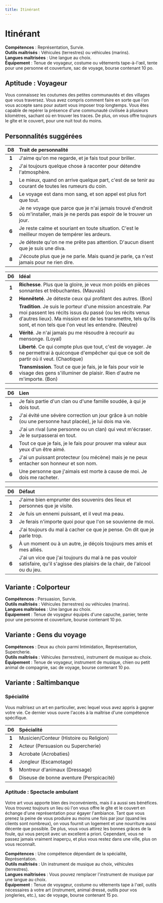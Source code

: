 ```yaml
---
title: Itinérant
---
```

# Itinérant
**Compétences** : Représentation, Survie.  
**Outils maîtrisés** : Véhicules (terrestres) ou véhicules (marins).  
**Langues maîtrisées** : Une langue au choix.  
**Équipement** : Tenue de voyageur, costume ou vêtements tape-à-l'œil, tente pour une personne et couverture, sac de voyage, bourse contenant 10 po.

## Aptitude : Voyageur
Vous connaissez les coutumes des petites communautés et des villages que vous traversez. Vous avez compris comment faire en sorte que l'on vous accepte sans pour autant vous imposer trop longtemps. Vous êtes capable de repérer la présence d'une communauté civilisée à plusieurs kilomètres, sachant où en trouver les traces. De plus, on vous offre toujours le gîte et le couvert, pour une nuit tout du moins.

## Personnalités suggérées

| D8 | Trait de personnalité |
|:-:|:-|
| **1** | J'aime qu'on me regarde, et je fais tout pour briller. |
| **2** | J'ai toujours quelque chose à raconter pour détendre l'atmosphère. |
| **3** | Le mieux, quand on arrive quelque part, c'est de se tenir au courant de toutes les rumeurs du coin. |
| **4** | Le voyage est dans mon sang, et son appel est plus fort que tout. |
| **5** | Je ne voyage que parce que je n'ai jamais trouvé d'endroit où m'installer, mais je ne perds pas espoir de le trouver un jour. |
| **6** | Je reste calme et souriant en toute situation. C'est le meilleur moyen de tempérer les ardeurs. |
| **7** | Je déteste qu'on ne me prête pas attention. D'aucun disent que je suis une diva. |
| **8** | J'écoute plus que je ne parle. Mais quand je parle, ça n'est jamais pour ne rien dire. |


| D6 | Idéal |
|:-:|:-|
| **1** | **Richesse**. Plus que la gloire, je veux mon poids en pièces sonnantes et trébuchantes. (Mauvais) |
| **2** | **Honnêteté**. Je déteste ceux qui profitent des autres. (Bon) |
| **3** | **Tradition**. Je suis le porteur d'une mission ancestrale. Par moi passent les récits issus du passé (ou les récits venus d'autres lieux). Ma mission est de les transmettre, tels qu'ils sont, et non tels que l'on veut les entendre. (Neutre) |
| **4** | **Vérité**. Je n'ai jamais pu me résoudre à recourir au mensonge. (Loyal) |
| **5** | **Liberté**. Ce qui compte plus que tout, c'est de voyager. Je ne permettrai à quiconque d'empêcher qui que ce soit de partir où il veut. (Chaotique) |
| **6** | **Transmission**. Tout ce que je fais, je le fais pour voir le visage des gens s'illuminer de plaisir. Rien d'autre ne m'importe. (Bon) |


| D6 | Lien |
|:-:|:-|
| **1** | Je fais partie d'un clan ou d'une famille soudée, à qui je dois tout. |
| **2** | J'ai évité une sévère correction un jour grâce à un noble (ou une personne haut placée), je lui dois ma vie. |
| **3** | J'ai un rival (une personne ou un clan) qui veut m'écraser. Je le surpasserai en tout. |
| **4** | Tout ce que je fais, je le fais pour prouver ma valeur aux yeux d'un être aimé. |
| **5** | J'ai un puissant protecteur (ou mécène) mais je ne peux entacher son honneur et son nom. |
| **6** | Une personne que j'aimais est morte à cause de moi. Je dois me racheter. |


| D6 | Défaut |
|:-:|:-|
| **1** | J'aime bien emprunter des souvenirs des lieux et personnes que je visite. |
| **2** | Je fuis un ennemi puissant, et il veut ma peau. |
| **3** | Je ferais n'importe quoi pour que l'on se souvienne de moi. |
| **4** | J'ai toujours du mal à cacher ce que je pense. On dit que je parle trop. |
| **5** | À un moment ou à un autre, je déçois toujours mes amis et mes alliés. |
| **6** | J'ai un vice que j'ai toujours du mal à ne pas vouloir satisfaire, qu'il s'agisse des plaisirs de la chair, de l'alcool ou du jeu. |

## Variante : Colporteur

**Compétences** : Persuasion, Survie.  
**Outils maîtrisés** : Véhicules (terrestres) ou véhicules (marins).  
**Langues maîtrisées** : Une langue au choix.  
**Équipement** : Tenue de voyageur équipés d'une capuche, panier, tente pour une personne et couverture, bourse contenant 10 po.

## Variante : Gens du voyage

**Compétences** : Deux au choix parmi Intimidation, Représentation, Supercherie.  
**Outils maîtrisés** : Véhicules (terrestres), instrument de musique au choix.  
**Équipement** : Tenue de voyageur, instrument de musique, chien ou petit animal de compagnie, sac de voyage, bourse contenant 10 po.

## Variante : Saltimbanque

### Spécialité
Vous maîtrisez un art en particulier, avec lequel vous avez appris à gagner votre vie. Ce dernier vous ouvre l'accès à la maîtrise d'une compétence spécifique.

| D6 | Spécialité |
|:-:|:-|
| **1** | Musicien/Conteur (Histoire ou Religion) |
| **2** | Acteur (Persuasion ou Supercherie) |
| **3** | Acrobate (Acrobaties) |
| **4** | Jongleur (Escamotage) |
| **5** | Montreur d'animaux (Dressage) |
| **6** | Diseuse de bonne aventure (Perspicacité) |

### Aptitude : Spectacle ambulant
Votre art vous apporte bien des inconvénients, mais il a aussi ses bénéfices. Vous trouvez toujours un lieu où l'on vous offre le gîte et le couvert en échange d'une représentation pour égayer l'ambiance. Tant que vous prenez la peine de vous produire au moins une fois par jour (quand les clients sont nombreux), on vous fournit un logement et une nourriture aussi décente que possible. De plus, vous vous attirez les bonnes grâces de la foule, qui vous perçoit avec un excellent a priori. Cependant, vous ne passez jamais vraiment inaperçu, et plus vous restez dans une ville, plus on vous reconnaît.

**Compétences** : Une compétence dépendant de la spécialité, Représentation.  
**Outils maîtrisés** : Un instrument de musique au choix, véhicules (terrestres).  
**Langues maîtrisées** : Vous pouvez remplacer l'instrument de musique par une langue au choix.  
**Équipement** : Tenue de voyageur, costume ou vêtements tape à l'œil, outils nécessaires à votre art (instrument, animal dressé, outils pour vos jongleries, etc.), sac de voyage, bourse contenant 15 po.
